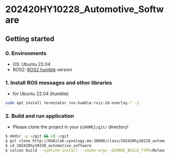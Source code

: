 # 202420HY10228_Automotive_Software

## Getting started

### 0. Environments
* OS: Ubuntu 22.04    
* ROS2: [ROS2 humble](https://docs.ros.org/en/humble/index.html) version

### 1. Install ROS messages and other libraries
* for Ubuntu 22.04 (humble)
```bash
sudo apt install terminator ros-humble-rviz-2d-overlay-* -y
```

### 2. Build and run application
* Please clone the project in your `${HOME}/git/` directory!
```bash
$ mkdir -p ~/git && cd ~/git
$ git clone http://KUAilab.synology.me:30000/class/202420hy10228_automotive_software.git
$ cd 202420hy10228_automotive_software
$ colcon build --symlink-install --cmake-args -DCMAKE_BUILD_TYPE=Release
```
